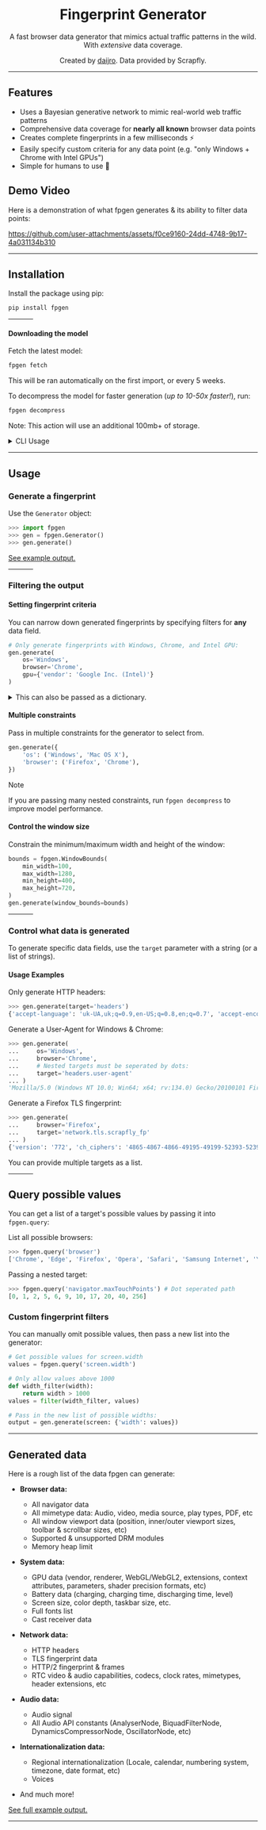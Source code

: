 <h1 align="center">Fingerprint Generator</h1>

<p align="center">A fast browser data generator that mimics actual traffic patterns in the wild. With <i>extensive</i> data coverage.</p>

<p align="center">Created by <a href="https://github.com/daijro">daijro</a>. Data provided by Scrapfly.</p>

---

## Features

- Uses a Bayesian generative network to mimic real-world web traffic patterns
- Comprehensive data coverage for **nearly all known** browser data points
- Creates complete fingerprints in a few milliseconds ⚡
- Easily specify custom criteria for any data point (e.g. "only Windows + Chrome with Intel GPUs")
- Simple for humans to use 🚀

## Demo Video

Here is a demonstration of what fpgen generates & its ability to filter data points:

https://github.com/user-attachments/assets/f0ce9160-24dd-4748-9b17-4a031134b310

---

## Installation

Install the package using pip:

```bash
pip install fpgen
```

<hr width=50>

#### Downloading the model

Fetch the latest model:

```bash
fpgen fetch
```

This will be ran automatically on the first import, or every 5 weeks.

To decompress the model for faster generation (_up to 10-50x faster!_), run:

```bash
fpgen decompress
```

Note: This action will use an additional 100mb+ of storage.

<details>
<summary>CLI Usage</summary>

```
Usage: python -m fpgen [OPTIONS] COMMAND [ARGS]...

Options:
  --help  Show this message and exit.

Commands:
  decompress  Decompress model files for speed efficiency (will take 100mb+)
  fetch       Fetch the latest model from GitHub
  recompress  Compress model files after running decompress
  remove      Remove all downloaded and/or extracted model files

```

</details>

---

## Usage

### Generate a fingerprint

Use the `Generator` object:

```python
>>> import fpgen
>>> gen = fpgen.Generator()
>>> gen.generate()
```

[See example output.](https://raw.githubusercontent.com/scrapfly/fingerprint-generator/refs/heads/main/assets/example-output.json)

<hr width=50>

### Filtering the output

#### Setting fingerprint criteria

You can narrow down generated fingerprints by specifying filters for **any** data field.

```python
# Only generate fingerprints with Windows, Chrome, and Intel GPU:
gen.generate(
    os='Windows',
    browser='Chrome',
    gpu={'vendor': 'Google Inc. (Intel)'}
)
```

<details>
<summary>
This can also be passed as a dictionary.
</summary>

```python
gen.generate({
    'os': 'Windows',
    'browser': 'Chrome',
    'gpu': {'vendor': 'Google Inc. (Intel)'},
})
```

</details>

#### Multiple constraints

Pass in multiple constraints for the generator to select from.

```python
gen.generate({
    'os': ('Windows', 'Mac OS X'),
    'browser': ('Firefox', 'Chrome'),
})
```

> [!NOTE]
> If you are passing many nested constraints, run `fpgen decompress` to improve model performance.

#### Control the window size

Constrain the minimum/maximum width and height of the window:

```python
bounds = fpgen.WindowBounds(
    min_width=100,
    max_width=1280,
    min_height=400,
    max_height=720,
)
gen.generate(window_bounds=bounds)
```

<hr width=50>

### Control what data is generated

To generate specific data fields, use the `target` parameter with a string (or a list of strings).

#### Usage Examples

Only generate HTTP headers:

```python
>>> gen.generate(target='headers')
{'accept-language': 'uk-UA,uk;q=0.9,en-US;q=0.8,en;q=0.7', 'accept-encoding': 'gzip, deflate, br, zstd', 'accept': '*/*', 'priority': 'u=1, i', 'sec-ch-ua': '"Google Chrome";v="131", "Chromium";v="131", "Not_A Brand";v="24"', 'sec-ch-ua-mobile': '?0', 'sec-ch-ua-platform': '"macOS"', 'sec-fetch-dest': 'empty', 'sec-fetch-mode': 'cors', 'sec-fetch-site': 'same-site', 'sec-gpc': None}
```

Generate a User-Agent for Windows & Chrome:

```python
>>> gen.generate(
...     os='Windows',
...     browser='Chrome',
...     # Nested targets must be seperated by dots:
...     target='headers.user-agent'
... )
'Mozilla/5.0 (Windows NT 10.0; Win64; x64; rv:134.0) Gecko/20100101 Firefox/134.0'
```

Generate a Firefox TLS fingerprint:

```python
>>> gen.generate(
...     browser='Firefox',
...     target='network.tls.scrapfly_fp'
... )
{'version': '772', 'ch_ciphers': '4865-4867-4866-49195-49199-52393-52392-49196-49200-49162-49161-49171-49172-156-157-47-53', 'ch_extensions': '0-5-10-11-13-16-23-27-28-34-35-43-45-51-65037-65281', 'groups': '4588-29-23-24-25-256-257', 'points': '0', 'compression': '0', 'supported_versions': '772-771', 'supported_protocols': 'h2-http11', 'key_shares': '4588-29-23', 'psk': '1', 'signature_algs': '1027-1283-1539-2052-2053-2054-1025-1281-1537-515-513', 'early_data': '0'}
```

You can provide multiple targets as a list.

<hr width=50>

## Query possible values

You can get a list of a target's possible values by passing it into `fpgen.query`:

List all possible browsers:

```python
>>> fpgen.query('browser')
['Chrome', 'Edge', 'Firefox', 'Opera', 'Safari', 'Samsung Internet', 'Yandex Browser']
```

Passing a nested target:

```python
>>> fpgen.query('navigator.maxTouchPoints') # Dot seperated path
[0, 1, 2, 5, 6, 9, 10, 17, 20, 40, 256]
```

### Custom fingerprint filters

You can manually omit possible values, then pass a new list into the generator:

```python
# Get possible values for screen.width
values = fpgen.query('screen.width')

# Only allow values above 1000
def width_filter(width):
    return width > 1000
values = filter(width_filter, values)

# Pass in the new list of possible widths:
output = gen.generate(screen: {'width': values})
```

---

## Generated data

Here is a rough list of the data fpgen can generate:

- **Browser data:**

  - All navigator data
  - All mimetype data: Audio, video, media source, play types, PDF, etc
  - All window viewport data (position, inner/outer viewport sizes, toolbar & scrollbar sizes, etc)
  - Supported & unsupported DRM modules
  - Memory heap limit

- **System data:**

  - GPU data (vendor, renderer, WebGL/WebGL2, extensions, context attributes, parameters, shader precision formats, etc)
  - Battery data (charging, charging time, discharging time, level)
  - Screen size, color depth, taskbar size, etc.
  - Full fonts list
  - Cast receiver data

- **Network data:**

  - HTTP headers
  - TLS fingerprint data
  - HTTP/2 fingerprint & frames
  - RTC video & audio capabilities, codecs, clock rates, mimetypes, header extensions, etc

- **Audio data:**

  - Audio signal
  - All Audio API constants (AnalyserNode, BiquadFilterNode, DynamicsCompressorNode, OscillatorNode, etc)

- **Internationalization data:**

  - Regional internationalization (Locale, calendar, numbering system, timezone, date format, etc)
  - Voices

- And much more!

[See full example output.](https://raw.githubusercontent.com/scrapfly/fingerprint-generator/refs/heads/main/assets/example-output.json)

---
